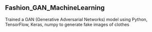 ## Fashion_GAN_MachineLearning
Trained a GAN (Generative Adversarial Networks) model using Python, TensorFlow, Keras, numpy to generate fake images of clothes
